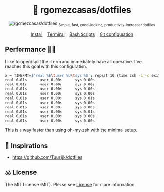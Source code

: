 <h1 align="center">
  🐧 rgomezcasas/dotfiles
</h1>
<p align="center">
    <img src="https://user-images.githubusercontent.com/1331435/36755901-df80a99c-1c0d-11e8-86cd-2f0f0003d28b.gif" alt="rgomezcasas/dotfiles">
    <sub>Simple, fast, good-looking, productivity-increaser dotfiles</sub>
</p>
<p align="center">
  <a href="install-linux.sh">Install</a>&nbsp;&nbsp;&nbsp;
  <a href="terminal">Terminal</a>&nbsp;&nbsp;&nbsp;
  <a href="scripts">Bash Scripts</a>&nbsp;&nbsp;&nbsp;
  <a href="git/.gitconfig">Git configuration</a>
</p>

## Performance 🐢💨
I like to open/split the iTerm and immediately have all operative. I've reached this goal with this configuration.

```bash
λ ~ TIMEFMT=$'real %E\tuser %U\tsys %S'; repeat 10 {time zsh -i -c exit}
real 0.01s      user 0.00s      sys 0.00s
real 0.01s      user 0.00s      sys 0.00s
real 0.01s      user 0.00s      sys 0.00s
real 0.01s      user 0.00s      sys 0.00s
real 0.01s      user 0.00s      sys 0.01s
real 0.01s      user 0.00s      sys 0.00s
real 0.01s      user 0.00s      sys 0.00s
real 0.01s      user 0.00s      sys 0.01s
real 0.01s      user 0.00s      sys 0.00s
real 0.01s      user 0.00s      sys 0.00s
```

This is a way faster than using oh-my-zsh with the minimal setup.

## 🍩 Inspirations
 * https://github.com/Tuurlijk/dotfiles

## ⚖️ License
The MIT License (MIT). Please see [License](LICENSE) for more information.
